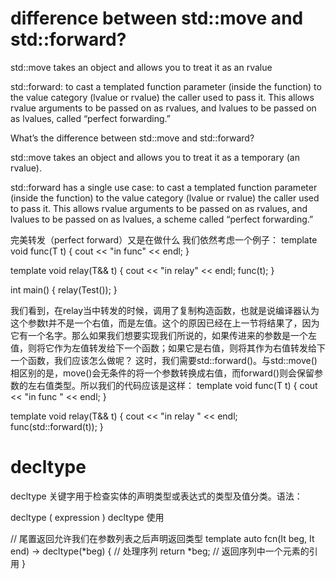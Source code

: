 # difference between std::move and std::forward?
std::move takes an object and allows you to treat it as an rvalue

std::forward: to cast a templated function parameter (inside the function) to the value category (lvalue or rvalue) 
the caller used to pass it. 
This allows rvalue arguments to be passed on as rvalues, and lvalues to be passed on as lvalues, called “perfect forwarding.”

What’s the difference between std::move and std::forward?

std::move takes an object and allows you to treat it as a temporary (an rvalue).

std::forward has a single use case: to cast a templated function parameter (inside the function) to the value category (lvalue or rvalue) the caller used to pass it. This allows rvalue arguments to be passed on as rvalues, and lvalues to be passed on as lvalues, a scheme called “perfect forwarding.”


完美转发（perfect forward）又是在做什么
我们依然考虑一个例子：
template <typename T>
void func(T t) {
    cout << "in func" << endl;
}

template <typename T>
void relay(T&& t) {
    cout << "in relay" << endl;
    func(t);
}

int main() {
    relay(Test());
}

我们看到，在relay当中转发的时候，调用了复制构造函数，也就是说编译器认为这个参数t并不是一个右值，而是左值。这个的原因已经在上一节将结果了，因为它有一个名字。那么如果我们想要实现我们所说的，如果传进来的参数是一个左值，则将它作为左值转发给下一个函数；如果它是右值，则将其作为右值转发给下一个函数，我们应该怎么做呢？
这时，我们需要std::forward<T>()。与std::move()相区别的是，move()会无条件的将一个参数转换成右值，而forward()则会保留参数的左右值类型。所以我们的代码应该是这样：
template <typename T>
void func(T t) {
    cout << "in func " << endl;
}

template <typename T>
void relay(T&& t) {
    cout << "in relay " << endl;
    func(std::forward<T>(t));
}
    
# decltype

decltype 关键字用于检查实体的声明类型或表达式的类型及值分类。语法：

decltype ( expression )
decltype 使用

// 尾置返回允许我们在参数列表之后声明返回类型
template <typename It>
auto fcn(It beg, It end) -> decltype(*beg)
{
    // 处理序列
    return *beg;    // 返回序列中一个元素的引用
}
